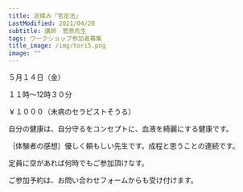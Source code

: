 ```yaml
---
title: 足揉み「官足法」
LastModified: 2021/04/20
subtitle: 講師　菅原先生
tags: ワークショップ参加者募集
title_image: /img/tori5.png
image: ""
---
```

５月１４日（金）

１１時～12時３０分

￥１０００（未病のセラピストそうる）

自分の健康は、自分守るをコンセプトに、血液を綺麗にする健康です。

｛体験者の感想｝優しく頼もしい先生です。成程と思うことの連続です。

定員に空があれば何時でもご参加頂けなす。

ご参加予約は、お問い合わせフォームからも受け付けます。